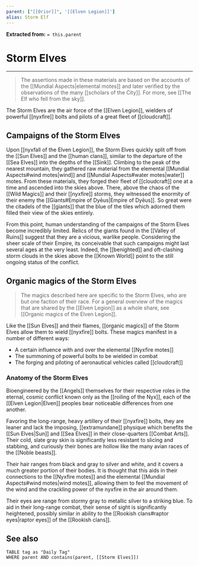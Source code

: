 ```yaml
---
parent: ["[[Orior]]", '[[Elven Legion]]']
alias: Storm Elf
---
```

**Extracted from:** `= this.parent`
# Storm Elves

---

> The assertions made in these materials are based on the accounts of the [[Mundial Aspects|elemental motes]] and later verified by the observations of the many [[scholars of the City]]. For more, see [[The Elf who fell from the sky]].

The Storm Elves are the air force of the [[Elven Legion]], wielders of powerful [[nyxfire]] bolts and pilots of a great fleet of [[cloudcraft]].

## Campaigns of the Storm Elves

Upon [[nyxfall of the Elven Legion]], the Storm Elves quickly split off from the [[Sun Elves]] and the [[human clans]], similar to the departure of the [[Sea Elves]] into the depths of the [[Sink]]. Climbing to the peak of the nearest mountain, they gathered raw material from the elemental [[Mundial Aspects#wind motes|wind]] and [[Mundial Aspects#water motes|water]] motes. From these materials, they forged their fleet of [[cloudcraft]] one at a time and ascended into the skies above. There, above the chaos of the [[Wild Magics]] and their [[nyxfire]] storms, they witnessed the enormity of their enemy the [[Giants#Empire of Dyēus|Empire of Dyēus]]. So great were the citadels of the [[giants]] that the blue of the tiles which adorned them filled their view of the skies entirely.

From this point, human understanding of the campaigns of the Storm Elves become incredibly limited. Relics of the giants found in the [[Valley of Ruins]] suggest that they are a vicious, warlike people. Considering the sheer scale of their Empire, its conceivable that such campaigns might last several ages at the very least. Indeed, the [[benighted]] and oft-clashing storm clouds in the skies above the [[Known World]] point to the still ongoing status of the conflict.

## Organic magics of the Storm Elves

> The magics described here are specific to the Storm Elves, who are but one faction of their race. For a general overview of the magics that are shared by the [[Elven Legion]] as a whole share, see [[Organic magics of the Elven Legion]].

Like the [[Sun Elves]] and their flames, [[organic magics]] of the Storm Elves allow them to wield [[nyxfire]] bolts. These magics manifest in a number of different ways:

- A certain influence with and over the elemental [[Nyxfire motes]]
- The summoning of powerful bolts to be wielded in combat
- The forging and piloting of aeronautical vehicles called [[cloudcraft]]

### Anatomy of the Storm Elves

Bioengineered by the [[Angels]] themselves for their respective roles in the eternal, cosmic conflict known only as the [[roiling of the Nyx]], each of the [[Elven Legion|Elven]] peoples bear noticeable differences from one another.

Favoring the long-range, heavy artillery of their [[nyxfire]] bolts, they are leaner and lack the imposing, [[extramundane]] physique which benefits the [[Sun Elves|Sun]] and [[Sea Elves]] in their close-quarters [[Combat Arts]]. Their cold, slate gray skin is significantly less resistant to slicing and stabbing, and curiously their bones are hollow like the many avian races of the [[Noble beasts]].

Their hair ranges from black and gray to silver and white, and it covers a much greater portion of their bodies. It is thought that this aids in their connections to the [[Nyxfire motes]] and the elemental [[Mundial Aspects#wind motes|wind motes]], allowing them to feel the movement of the wind and the crackling power of the nyxfire in the air around them.

Their eyes are range from stormy gray to metallic silver to a striking blue. To aid in their long-range combat, their sense of sight is significantly heightened, possibly similar in ability to the [[Rookish clans#raptor eyes|raptor eyes]] of the [[Rookish clans]].

## See also
```dataview
TABLE tag as "Daily Tag"
WHERE parent AND contains(parent, [[Storm Elves]])
```

